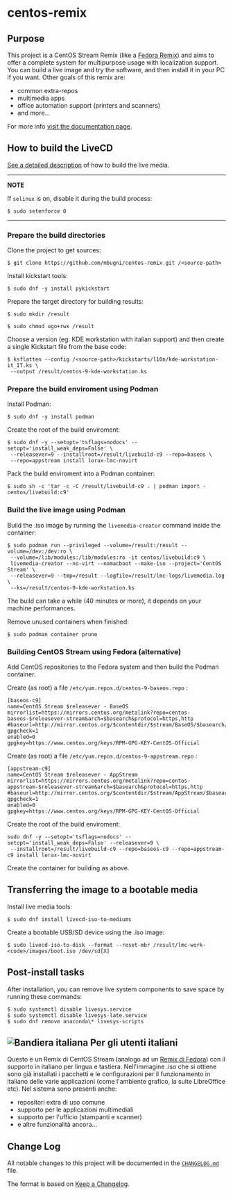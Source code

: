 # centos-remix

## Purpose
This project is a CentOS Stream Remix (like a [Fedora Remix][01]) and aims to offer a complete system for multipurpose usage with localization support. You can build a live image and try the software, and then install it in your PC if you want.
Other goals of this remix are:

* common extra-repos
* multimedia apps
* office automation support (printers and scanners)
* and more...

For more info [visit the documentation page][02].

## How to build the LiveCD
[See a detailed description][03] of how to build the live media.

---
**NOTE**

If `selinux` is on, disable it during the build process:

```shell
$ sudo setenforce 0
```
---

### Prepare the build directories
Clone the project to get sources:

```shell
$ git clone https://github.com/mbugni/centos-remix.git /<source-path>
```

Install kickstart tools:

```shell
$ sudo dnf -y install pykickstart
```

Prepare the target directory for building results:

```shell
$ sudo mkdir /result

$ sudo chmod ugo+rwx /result
```

Choose a version (eg: KDE workstation with italian support) and then create a single Kickstart file from the base code:

```shell
$ ksflatten --config /<source-path>/kickstarts/l10n/kde-workstation-it_IT.ks \
 --output /result/centos-9-kde-workstation.ks
```

### Prepare the build enviroment using Podman
Install Podman:

```shell
$ sudo dnf -y install podman
```

Create the root of the build enviroment:

```shell
$ sudo dnf -y --setopt='tsflags=nodocs' --setopt='install_weak_deps=False' \
 --releasever=9 --installroot=/result/livebuild-c9 --repo=baseos \
 --repo=appstream install lorax-lmc-novirt
```

Pack the build enviroment into a Podman container:

```shell
$ sudo sh -c 'tar -c -C /result/livebuild-c9 . | podman import - centos/livebuild:c9'
```

### Build the live image using Podman
Build the .iso image by running the `livemedia-creator` command inside the container:

```shell
$ sudo podman run --privileged --volume=/result:/result --volume=/dev:/dev:ro \
 --volume=/lib/modules:/lib/modules:ro -it centos/livebuild:c9 \
 livemedia-creator --no-virt --nomacboot --make-iso --project='CentOS Stream' \
 --releasever=9 --tmp=/result --logfile=/result/lmc-logs/livemedia.log \
 --ks=/result/centos-9-kde-workstation.ks
```

The build can take a while (40 minutes or more), it depends on your machine performances.

Remove unused containers when finished:

```shell
$ sudo podman container prune
```

### Building CentOS Stream using Fedora (alternative)
Add CentOS repositories to the Fedora system and then build the Podman container.

Create (as root) a file `/etc/yum.repos.d/centos-9-baseos.repo` :

```
[baseos-c9]
name=CentOS Stream $releasever - BaseOS
mirrorlist=https://mirrors.centos.org/metalink?repo=centos-baseos-$releasever-stream&arch=$basearch&protocol=https,http
#baseurl=http://mirror.centos.org/$contentdir/$stream/BaseOS/$basearch/os/
gpgcheck=1
enabled=0
gpgkey=https://www.centos.org/keys/RPM-GPG-KEY-CentOS-Official
```

Create (as root) a file `/etc/yum.repos.d/centos-9-appstream.repo` :

```
[appstream-c9]
name=CentOS Stream $releasever - AppStream
mirrorlist=https://mirrors.centos.org/metalink?repo=centos-appstream-$releasever-stream&arch=$basearch&protocol=https,http
#baseurl=http://mirror.centos.org/$contentdir/$stream/AppStream/$basearch/os/
gpgcheck=1
enabled=0
gpgkey=https://www.centos.org/keys/RPM-GPG-KEY-CentOS-Official
```

Create the root of the build enviroment:

```shell
sudo dnf -y --setopt='tsflags=nodocs' --setopt='install_weak_deps=False' --releasever=9 \
 --installroot=/result/livebuild-c9 --repo=baseos-c9 --repo=appstream-c9 install lorax-lmc-novirt
```

Create the container for building as above.

## Transferring the image to a bootable media
Install live media tools:

```shell
$ sudo dnf install livecd-iso-to-mediums
```

Create a bootable USB/SD device using the .iso image:

```shell
$ sudo livecd-iso-to-disk --format --reset-mbr /result/lmc-work-<code>/images/boot.iso /dev/sd[X]
```

## Post-install tasks
After installation, you can remove live system components to save space by running these commands:

```shell
$ sudo systemctl disable livesys.service
$ sudo systemctl disable livesys-late.service
$ sudo dnf remove anaconda\* livesys-scripts
```

## ![Bandiera italiana][04] Per gli utenti italiani
Questo è un Remix di CentOS Stream (analogo ad un [Remix di Fedora][01]) con il supporto in italiano per lingua e tastiera. Nell'immagine .iso che si ottiene sono già installati i pacchetti e le configurazioni per il funzionamento in italiano delle varie applicazioni (come l'ambiente grafico, la suite LibreOffice etc).
Nel sistema sono presenti anche:

* repositori extra di uso comune
* supporto per le applicazioni multimediali
* supporto per l'ufficio (stampanti e scanner)
* e altre funzionalità ancora...

## Change Log
All notable changes to this project will be documented in the [`CHANGELOG.md`](CHANGELOG.md) file.

The format is based on [Keep a Changelog][05].

[01]: https://fedoraproject.org/wiki/Remix
[02]: https://mbugni.github.io/fedora-remix.html
[03]: https://weldr.io/lorax/lorax.html
[04]: http://flagpedia.net/data/flags/mini/it.png
[05]: https://keepachangelog.com/
